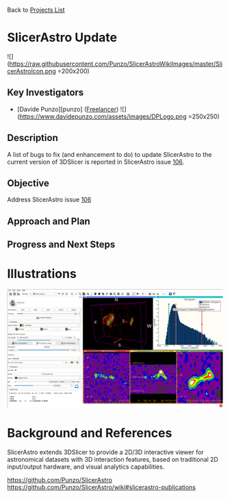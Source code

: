 Back to [Projects List](../../README.md#ProjectsList)

# SlicerAstro Update
![](https://raw.githubusercontent.com/Punzo/SlicerAstroWikiImages/master/SlicerAstroIcon.png =200x200)

## Key Investigators

- [Davide Punzo][punzo] ([Freelancer][punzodavide])
![](https://www.davidepunzo.com/assets/images/DPLogo.png =250x250)

## Description

A list of bugs to fix (and enhancement to do) to update SlicerAstro
to the current version of 3DSlicer is reported in SlicerAstro issue [106][slicerastroissue].

## Objective

Address SlicerAstro issue [106][slicerastroissue]

## Approach and Plan


## Progress and Next Steps


# Illustrations
[![](https://raw.githubusercontent.com/Punzo/SlicerAstroWikiImages/master/Screenshot-SlicerAstro-ProjectWeek2020.png)](http://www.youtube.com/watch?v=D-4G9lKVjaY "Wein069")

# Background and References
SlicerAstro extends 3DSlicer to provide a 2D/3D interactive viewer for astronomical datasets with 3D interaction features,
based on traditional 2D input/output hardware, and visual analytics capabilities.

https://github.com/Punzo/SlicerAstro
https://github.com/Punzo/SlicerAstro/wiki#slicerastro-publications

<!--
    Links
-->

[punzodavide]: https://www.davidepunzo.com/
[slicerastroissue]: https://github.com/Punzo/SlicerAstro/issues/106

